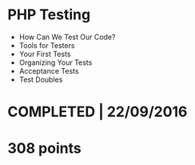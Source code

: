 # PHP Testing
- How Can We Test Our Code? 
- Tools for Testers 
- Your First Tests 
- Organizing Your Tests 
- Acceptance Tests 
- Test Doubles 

# COMPLETED | 22/09/2016
# 308 points
